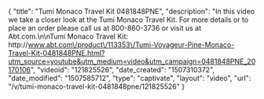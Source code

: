 {
    "title": "Tumi Monaco Travel Kit 0481848PNE",
    "description": "In this video we take a closer look at the Tumi Monaco Travel Kit.  For more details or to place an order please call us at 800-860-3736 or visit us at Abt.com.\n\nTumi Monaco Travel Kit: http:\/\/www.abt.com\/product\/113353\/Tumi-Voyageur-Pine-Monaco-Travel-Kit-0481848PNE.html?utm_source=youtube&utm_medium=video&utm_campaign=0481848PNE_20170106",
    "videoid": "121825526",
    "date_created": "1507310372",
    "date_modified": "1507585712",
    "type": "captivate",
    "layout": "video",
    "url": "\/v\/tumi-monaco-travel-kit-0481848pne\/121825526"
}
